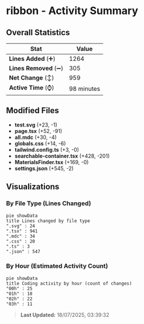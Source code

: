 # ribbon - Activity Summary 

## Overall Statistics

| Stat                   | Value                                                             |
| ---------------------- | ----------------------------------------------------------------- |
| **Lines Added** (➕)   | 1264                                          |
| **Lines Removed** (➖) | 305                                        |
| **Net Change** (↕)    | 959                |
| **Active Time** (⌚)   | 98 minutes |


## Modified Files
- **test.svg** (+23, -1)
- **page.tsx** (+52, -91)
- **all.mdc** (+30, -4)
- **globals.css** (+14, -6)
- **tailwind.config.ts** (+3, -0)
- **searchable-container.tsx** (+428, -201)
- **MaterialsFinder.tsx** (+169, -0)
- **settings.json** (+545, -2)

## Visualizations

### By File Type (Lines Changed)

```mermaid
pie showData
title Lines changed by file type
".svg" : 24
".tsx" : 941
".mdc" : 34
".css" : 20
".ts" : 3
".json" : 547
```

### By Hour (Estimated Activity Count)

```mermaid
pie showData
title Coding activity by hour (count of changes)
"00h" : 25
"01h" : 18
"02h" : 22
"03h" : 11
```


> **Last Updated:** 18/07/2025, 03:39:32